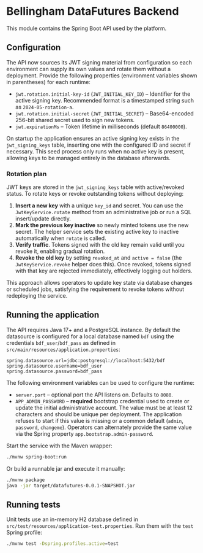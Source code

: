 # Bellingham DataFutures Backend

This module contains the Spring Boot API used by the platform.

## Configuration

The API now sources its JWT signing material from configuration so each
environment can supply its own values and rotate them without a
deployment. Provide the following properties (environment variables
shown in parentheses) for each runtime:

- `jwt.rotation.initial-key-id` (`JWT_INITIAL_KEY_ID`) – Identifier for
  the active signing key. Recommended format is a timestamped string such
  as `2024-05-rotation-a`.
- `jwt.rotation.initial-secret` (`JWT_INITIAL_SECRET`) – Base64-encoded
  256-bit shared secret used to sign new tokens.
- `jwt.expirationMs` – Token lifetime in milliseconds (default
  `86400000`).

On startup the application ensures an active signing key exists in the
`jwt_signing_keys` table, inserting one with the configured ID and secret
if necessary. This seed process only runs when no active key is present,
allowing keys to be managed entirely in the database afterwards.

### Rotation plan

JWT keys are stored in the `jwt_signing_keys` table with active/revoked
status. To rotate keys or revoke outstanding tokens without deploying:

1. **Insert a new key** with a unique `key_id` and secret. You can use
   the `JwtKeyService.rotate` method from an administrative job or run a
   SQL insert/update directly.
2. **Mark the previous key inactive** so newly minted tokens use the new
   secret. The helper service sets the existing active key to inactive
   automatically when `rotate` is called.
3. **Verify traffic**. Tokens signed with the old key remain valid until
   you revoke it, enabling gradual rotation.
4. **Revoke the old key** by setting `revoked_at` and `active = false`
   (the `JwtKeyService.revoke` helper does this). Once revoked, tokens
   signed with that key are rejected immediately, effectively logging out
   holders.

This approach allows operators to update key state via database changes
or scheduled jobs, satisfying the requirement to revoke tokens without
redeploying the service.

## Running the application

The API requires Java 17+ and a PostgreSQL instance. By default the
datasource is configured for a local database named `bdf` using the
credentials `bdf_user`/`bdf_pass` as defined in
`src/main/resources/application.properties`:

```
spring.datasource.url=jdbc:postgresql://localhost:5432/bdf
spring.datasource.username=bdf_user
spring.datasource.password=bdf_pass
```

The following environment variables can be used to configure the runtime:

- `server.port` – optional port the API listens on. Defaults to `8080`.
- `APP_ADMIN_PASSWORD` – **required** bootstrap credential used to create
  or update the initial administrative account. The value must be at
  least 12 characters and should be unique per deployment. The
  application refuses to start if this value is missing or a common
  default (`admin`, `password`, `changeme`). Operators can alternately
  provide the same value via the Spring property
  `app.bootstrap.admin-password`.

Start the service with the Maven wrapper:

```bash
./mvnw spring-boot:run
```

Or build a runnable jar and execute it manually:

```bash
./mvnw package
java -jar target/datafutures-0.0.1-SNAPSHOT.jar
```

## Running tests

Unit tests use an in-memory H2 database defined in
`src/test/resources/application-test.properties`. Run them with the
`test` Spring profile:

```bash
./mvnw test -Dspring.profiles.active=test
```
